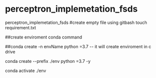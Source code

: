 # perceptron_implemetation_fsds
perceptron_implemetation_fsds
#create empty file using gitbash 
touch requirement.txt

##create enviroment conda command

##conda create -n envName python =3.7 -- it will create enviroment in c drive

conda create --prefix ./env python =3.7 -y 


conda activate ./env
